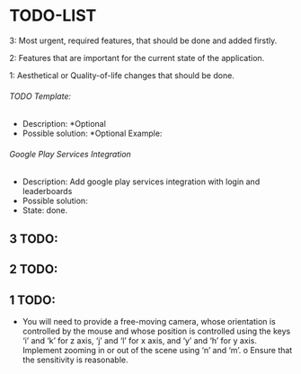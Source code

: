 # TODO-LIST


3: Most urgent, required features, that should be done and added firstly.

2: Features that are important for the current state of the application.

1: Aesthetical or Quality-of-life changes that should be done.


###### TODO Template:
- Description: *Optional
- Possible solution: *Optional
Example:
###### Google Play Services Integration
- Description: Add google play services integration with login and leaderboards
- Possible solution:
- State: done.


## 3 TODO:

## 2 TODO:

## 1 TODO:


- You will need to provide a free-moving camera, whose orientation is controlled by the mouse
and whose position is controlled using the keys ‘i’ and ‘k’ for z axis, ‘j’ and ‘l’ for x axis, and ‘y’
and ‘h’ for y axis. Implement zooming in or out of the scene using ‘n’ and ‘m’.
o Ensure that the sensitivity is reasonable.
